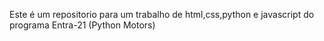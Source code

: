 Este é um repositorio para um trabalho de html,css,python e javascript do programa Entra-21 (Python Motors)
